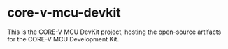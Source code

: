 # core-v-mcu-devkit
This is the CORE-V MCU DevKit project, hosting the open-source artifacts for the CORE-V MCU Development Kit.
